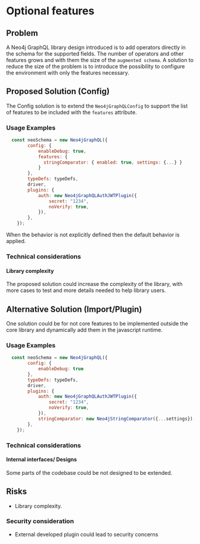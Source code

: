 # Optional features
## Problem
A Neo4j GraphQL library design introduced is to add operators directly in the schema for the supported fields.
The number of operators and other features grows and with them the size of the `augmented schema`.
A solution to reduce the size of the problem is to introduce the possibility to configure the environment with only the features necessary.

## Proposed Solution (Config)
The Config solution is to extend the `Neo4jGraphQLConfig` to support the list of features to be included with the `features` attribute.

### Usage Examples
```javascript
  const neoSchema = new Neo4jGraphQL({
        config: {
            enableDebug: true,
            features: {
              stringComparator: { enabled: true, settings: {...} }
            }
        },
        typeDefs: typeDefs,
        driver,
        plugins: {
            auth: new Neo4jGraphQLAuthJWTPlugin({
                secret: "1234",
                noVerify: true,
            }),
        },
    });
```

When the behavior is not explicitly defined then the default behavior is applied.

### Technical considerations

#### Library complexity
The proposed solution could increase the complexity of the library, with more cases to test and more details needed to help library users.


## Alternative Solution (Import/Plugin)
One solution could be for not core features to be implemented outside the core library and dynamically add them in the javascript runtime.

### Usage Examples
```javascript
  const neoSchema = new Neo4jGraphQL({
        config: {
            enableDebug: true
        },
        typeDefs: typeDefs,
        driver,
        plugins: {
            auth: new Neo4jGraphQLAuthJWTPlugin({
                secret: "1234",
                noVerify: true,
            }),
            stringComparator: new Neo4jStringComparator({...settings}),
        },
    });
```

### Technical considerations

#### Internal interfaces/ Designs
Some parts of the codebase could be not designed to be extended.

## Risks
- Library complexity.

### Security consideration
- External developed plugin could lead to security concerns